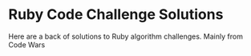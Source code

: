# Ruby Code Challenge Solutions
Here are a back of solutions to Ruby algorithm challenges. 
Mainly from Code Wars
